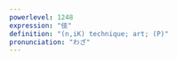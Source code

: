 ```yaml
---
powerlevel: 1248
expression: "伎"
definition: "(n,iK) technique; art; (P)"
pronunciation: "わざ"
---
```

